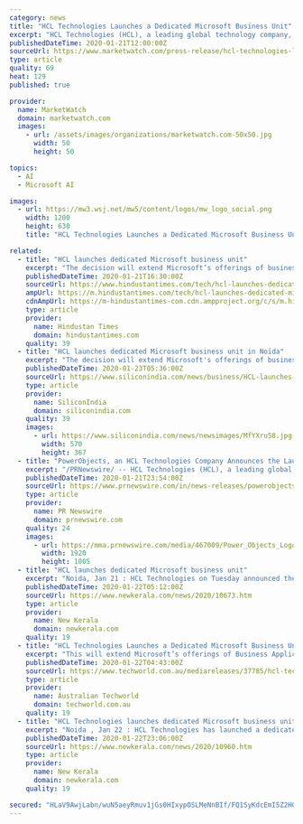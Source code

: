 ```yaml
---
category: news
title: "HCL Technologies Launches a Dedicated Microsoft Business Unit"
excerpt: "HCL Technologies (HCL), a leading global technology company, today announced the launch of a dedicated HCL Microsoft Business Unit focused on Microsoft technologies. This will extend Microsoft’s offerings of Business Applications,"
publishedDateTime: 2020-01-21T12:00:00Z
sourceUrl: https://www.marketwatch.com/press-release/hcl-technologies-launches-a-dedicated-microsoft-business-unit-2020-01-21
type: article
quality: 69
heat: 129
published: true

provider:
  name: MarketWatch
  domain: marketwatch.com
  images:
    - url: /assets/images/organizations/marketwatch.com-50x50.jpg
      width: 50
      height: 50

topics:
  - AI
  - Microsoft AI

images:
  - url: https://mw3.wsj.net/mw5/content/logos/mw_logo_social.png
    width: 1200
    height: 630
    title: "HCL Technologies Launches a Dedicated Microsoft Business Unit"

related:
  - title: "HCL launches dedicated Microsoft business unit"
    excerpt: "The decision will extend Microsoft’s offerings of business applications, Microsoft Dynamics 365, Microsoft Azure, Internet of Things (IoT), and AI/Machine Learning, as well as help employees accomplish more in the modern workplace with Microsoft 365 and Windows 10."
    publishedDateTime: 2020-01-21T16:30:00Z
    sourceUrl: https://www.hindustantimes.com/tech/hcl-launches-dedicated-microsoft-business-unit/story-L5PKlrRC4HGuV3mjGiI4wK.html
    ampUrl: https://m.hindustantimes.com/tech/hcl-launches-dedicated-microsoft-business-unit/story-L5PKlrRC4HGuV3mjGiI4wK_amp.html
    cdnAmpUrl: https://m-hindustantimes-com.cdn.ampproject.org/c/s/m.hindustantimes.com/tech/hcl-launches-dedicated-microsoft-business-unit/story-L5PKlrRC4HGuV3mjGiI4wK_amp.html
    type: article
    provider:
      name: Hindustan Times
      domain: hindustantimes.com
    quality: 39
  - title: "HCL launches dedicated Microsoft business unit in Noida"
    excerpt: "The decision will extend Microsoft's offerings of business applications, Microsoft Dynamics 365, Microsoft Azure, Internet of Things (IoT), and AI/Machine Learning, as well as help employees accomplish more in the modern workplace with Microsoft 365 and Windows 10, the company said in a statement. \"Increasingly, customers are making bold ..."
    publishedDateTime: 2020-01-23T05:36:00Z
    sourceUrl: https://www.siliconindia.com/news/business/HCL-launches-dedicated-Microsoft-business-unit-in-Noida-nid-211952-cid-3.html
    type: article
    provider:
      name: SiliconIndia
      domain: siliconindia.com
    quality: 39
    images:
      - url: https://www.siliconindia.com/news/newsimages/MfYXru58.jpg
        width: 570
        height: 367
  - title: "PowerObjects, an HCL Technologies Company Announces the Launch of a Dedicated Microsoft Business Unit"
    excerpt: "/PRNewswire/ -- HCL Technologies (HCL), a leading global technology company, just announced the launch of a dedicated HCL Microsoft Business Unit focused"
    publishedDateTime: 2020-01-21T23:54:00Z
    sourceUrl: https://www.prnewswire.com/in/news-releases/powerobjects-an-hcl-technologies-company-announces-the-launch-of-a-dedicated-microsoft-business-unit-885804646.html
    type: article
    provider:
      name: PR Newswire
      domain: prnewswire.com
    quality: 24
    images:
      - url: https://mma.prnewswire.com/media/467009/Power_Objects_Logo.jpg?p=facebook
        width: 1920
        height: 1005
  - title: "HCL launches dedicated Microsoft business unit"
    excerpt: "Noida, Jan 21 : HCL Technologies on Tuesday announced the launch of a dedicated HCL Microsoft Business Unit to help joint customers with digital transformation initiatives. The decision will extend Microsoft's offerings of business applications, Microsoft ..."
    publishedDateTime: 2020-01-22T05:12:00Z
    sourceUrl: https://www.newkerala.com/news/2020/10673.htm
    type: article
    provider:
      name: New Kerala
      domain: newkerala.com
    quality: 19
  - title: "HCL Technologies Launches a Dedicated Microsoft Business Unit"
    excerpt: "This will extend Microsoft’s offerings of Business Applications, Microsoft Dynamics 365, Microsoft Azure, IoT, and AI/Machine Learning, as well as help employees accomplish more in the modern workplace with Microsoft 365 and Windows 10. The HCL Microsoft Business Unit will create intellectual property extending the Microsoft platform for ..."
    publishedDateTime: 2020-01-22T04:43:00Z
    sourceUrl: https://www.techworld.com.au/mediareleases/37785/hcl-technologies-launches-a-dedicated-microsoft/
    type: article
    provider:
      name: Australian Techworld
      domain: techworld.com.au
    quality: 19
  - title: "HCL Technologies launches dedicated Microsoft business unit"
    excerpt: "Noida , Jan 22 : HCL Technologies has launched a dedicated business unit that will extend Microsoft's offerings of business applications, Microsoft Dynamics 365, Microsoft Azure, Internet of Things (IoT), artificial intelligence and machine learning. The new unit will create intellectual property extending the Microsoft platform for customer ..."
    publishedDateTime: 2020-01-22T23:06:00Z
    sourceUrl: https://www.newkerala.com/news/2020/10960.htm
    type: article
    provider:
      name: New Kerala
      domain: newkerala.com
    quality: 19

secured: "HLaV9AwjLabn/wuN5aeyRmuv1jGs0HIxypOSLMeNnBIf/FQ1SyKdcEmI5Z2HGz+Bozum+nLyxPs1utYlwWcBKK84TdzkMNhEkNdP4dxN/++ojs/LQLHFHhOEleWokV8eAsSRlb4HN3TlZFDZyOK940+wFAIept73TmcyPCTBWk6ZVQAxTffLZ81ANnyERW0X3q8QNEqVxU959aKapoWaBcRhirFsYlLe9bBzbkJa4H0ITv/E+uIoHlHufn3IZwOkX0IuttkID3NAxjM3mlYkbPa9MOdtrkAIyThdC7QTG3U=;dksHIydGmOBiQdA+P8w8UA=="
---
```


